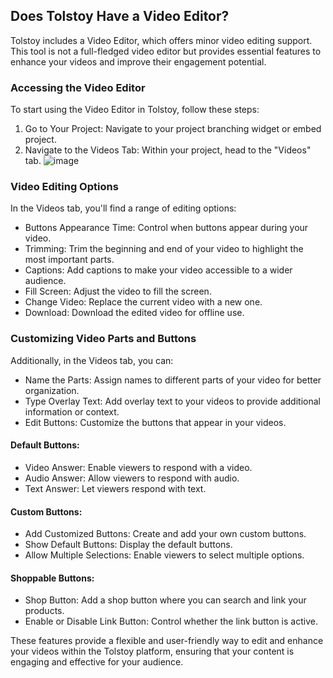 ## Does Tolstoy Have a Video Editor?

Tolstoy includes a Video Editor, which offers minor video editing support. This tool is not a full-fledged video editor but provides essential features to enhance your videos and improve their engagement potential.

### Accessing the Video Editor
To start using the Video Editor in Tolstoy, follow these steps:
1. Go to Your Project: Navigate to your project branching widget or embed project.
2. Navigate to the Videos Tab: Within your project, head to the "Videos" tab.
   ![image](https://github.com/user-attachments/assets/831a9f80-f219-4da7-8344-c95cfd998960)


### Video Editing Options
In the Videos tab, you'll find a range of editing options:
- Buttons Appearance Time: Control when buttons appear during your video.
- Trimming: Trim the beginning and end of your video to highlight the most important parts.
- Captions: Add captions to make your video accessible to a wider audience.
- Fill Screen: Adjust the video to fill the screen.
- Change Video: Replace the current video with a new one.
- Download: Download the edited video for offline use.

### Customizing Video Parts and Buttons
Additionally, in the Videos tab, you can:
- Name the Parts: Assign names to different parts of your video for better organization.
- Type Overlay Text: Add overlay text to your videos to provide additional information or context.
- Edit Buttons: Customize the buttons that appear in your videos.

#### Default Buttons:
- Video Answer: Enable viewers to respond with a video.
- Audio Answer: Allow viewers to respond with audio.
- Text Answer: Let viewers respond with text.

#### Custom Buttons:
- Add Customized Buttons: Create and add your own custom buttons.
- Show Default Buttons: Display the default buttons.
- Allow Multiple Selections: Enable viewers to select multiple options.

#### Shoppable Buttons:
- Shop Button: Add a shop button where you can search and link your products.
- Enable or Disable Link Button: Control whether the link button is active.

These features provide a flexible and user-friendly way to edit and enhance your videos within the Tolstoy platform, ensuring that your content is engaging and effective for your audience.
